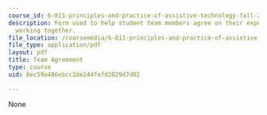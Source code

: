 ```yaml
---
course_id: 6-811-principles-and-practice-of-assistive-technology-fall-2014
description: Form used to help student team members agree on their expectations for
  working together.
file_location: /coursemedia/6-811-principles-and-practice-of-assistive-technology-fall-2014/8ec59a486ebcc2de244fefd2029d7d02_MIT6_811F14_TeamAgreement.pdf
file_type: application/pdf
layout: pdf
title: Team Agreement
type: course
uid: 8ec59a486ebcc2de244fefd2029d7d02

---
```

None